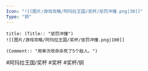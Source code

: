 ```yaml
---
Icon: "![[图片/游戏攻略/阿玛拉王国/奖杯/惩罚冲撞.png|30]]"
Type: "铜"
---
```

```ad-common-bronze-trophy
title: (Title:: "惩罚冲撞")
![[图片/游戏攻略/阿玛拉王国/奖杯/惩罚冲撞.png|100]]

(Comment:: "用单次改命杀死了5个敌人。")
```

#阿玛拉王国/奖杯 #奖杯 #奖杯/铜
